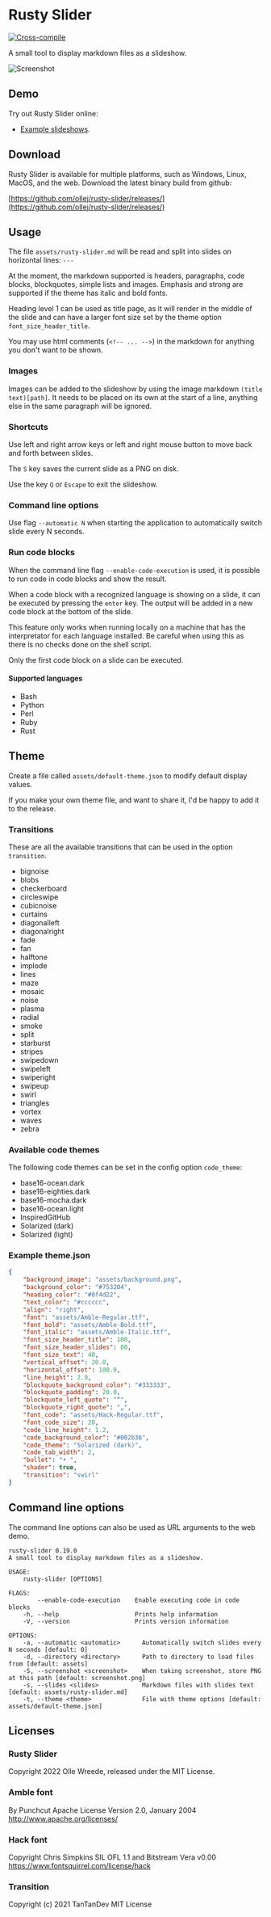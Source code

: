 # Rusty Slider
[![Cross-compile](https://github.com/ollej/rusty-slider/actions/workflows/rust.yml/badge.svg?branch=main)](https://github.com/ollej/rusty-slider/actions/workflows/rust.yml)

A small tool to display markdown files as a slideshow.

![Screenshot](https://ollej.github.io/rusty-slider/assets/screenshot.png)

## Demo

Try out Rusty Slider online:

* [Example slideshows](https://ollej.github.io/rusty-slider/demo/example-slideshows.html).

## Download

Rusty Slider is available for multiple platforms, such as Windows, 
Linux, MacOS, and the web. Download the latest binary build from github:

[https://github.com/ollej/rusty-slider/releases/](https://github.com/ollej/rusty-slider/releases/)

## Usage

The file `assets/rusty-slider.md` will be read and split into slides on
horizontal lines: `---`

At the moment, the markdown supported is headers, paragraphs, code blocks,
blockquotes, simple lists and images. Emphasis and strong are supported if the
theme has italic and bold fonts.

Heading level 1 can be used as title page, as it will render in the
middle of the slide and can have a larger font size set by the theme
option `font_size_header_title`.

You may use html comments (`<!-- ... -->`) in the markdown for anything you
don't want to be shown.

### Images

Images can be added to the slideshow by using the image markdown
`(title text)[path]`. It needs to be placed on its own at the start of a line,
anything else in the same paragraph will be ignored.

### Shortcuts

Use left and right arrow keys or left and right mouse button to move
back and forth between slides.

The `S` key saves the current slide as a PNG on disk.

Use the key `Q` or `Escape` to exit the slideshow.

### Command line options

Use flag `--automatic N` when starting the application to automatically switch
slide every N seconds.

### Run code blocks

When the command line flag `--enable-code-execution` is used, it is possible
to run code in code blocks and show the result.

When a code block with a recognized language is showing on a slide, it can be
executed by pressing the `enter` key. The output will be added in a new code
block at the bottom of the slide.

This feature only works when running locally on a machine that has the
interpretator for each language installed. Be careful when using this as
there is no checks done on the shell script.

Only the first code block on a slide can be executed.

#### Supported languages

* Bash
* Python
* Perl
* Ruby
* Rust

## Theme

Create a file called `assets/default-theme.json` to modify default display values.

If you make your own theme file, and want to share it, I'd be happy to add it
to the release.

### Transitions

These are all the available transitions that can be used in the option
`transition`.

* bignoise
* blobs
* checkerboard
* circleswipe
* cubicnoise
* curtains
* diagonalleft
* diagonalright
* fade
* fan
* halftone
* implode
* lines
* maze
* mosaic
* noise
* plasma
* radial
* smoke
* split
* starburst
* stripes
* swipedown
* swipeleft
* swiperight
* swipeup
* swirl
* triangles
* vortex
* waves
* zebra

### Available code themes

The following code themes can be set in the config option `code_theme`:

* base16-ocean.dark
* base16-eighties.dark
* base16-mocha.dark
* base16-ocean.light
* InspiredGitHub
* Solarized (dark)
* Solarized (light)

### Example theme.json

```json
{
    "background_image": "assets/background.png",
    "background_color": "#753204",
    "heading_color": "#8f4d22",
    "text_color": "#cccccc",
    "align": "right",
    "font": "assets/Amble-Regular.ttf",
    "font_bold": "assets/Amble-Bold.ttf",
    "font_italic": "assets/Amble-Italic.ttf",
    "font_size_header_title": 100,
    "font_size_header_slides": 80,
    "font_size_text": 40,
    "vertical_offset": 20.0,
    "horizontal_offset": 100.0,
    "line_height": 2.0,
    "blockquote_background_color": "#333333",
    "blockquote_padding": 20.0,
    "blockquote_left_quote": "“",
    "blockquote_right_quote": "„",
    "font_code": "assets/Hack-Regular.ttf",
    "font_code_size": 20,
    "code_line_height": 1.2,
    "code_background_color": "#002b36",
    "code_theme": "Solarized (dark)",
    "code_tab_width": 2,
    "bullet": "• ",
    "shader": true,
    "transition": "swirl"
}
```

## Command line options

The command line options can also be used as URL arguments to the
web demo.

```
rusty-slider 0.19.0
A small tool to display markdown files as a slideshow.

USAGE:
    rusty-slider [OPTIONS]

FLAGS:
        --enable-code-execution    Enable executing code in code blocks
    -h, --help                     Prints help information
    -V, --version                  Prints version information

OPTIONS:
    -a, --automatic <automatic>      Automatically switch slides every N seconds [default: 0]
    -d, --directory <directory>      Path to directory to load files from [default: assets]
    -S, --screenshot <screenshot>    When taking screenshot, store PNG at this path [default: screenshot.png]
    -s, --slides <slides>            Markdown files with slides text [default: assets/rusty-slider.md]
    -t, --theme <theme>              File with theme options [default: assets/default-theme.json]
```

## Licenses

### Rusty Slider

Copyright 2022 Olle Wreede, released under the MIT License.

### Amble font

By Punchcut
Apache License
Version 2.0, January 2004
http://www.apache.org/licenses/

### Hack font

Copyright Chris Simpkins
SIL OFL 1.1 and Bitstream Vera v0.00
https://www.fontsquirrel.com/license/hack

### Transition

Copyright (c) 2021 TanTanDev
MIT License
